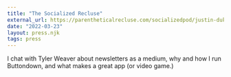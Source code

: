 ```yaml
---
title: "The Socialized Recluse"
external_url: https://parentheticalrecluse.com/socializedpod/justin-duke
date: "2022-03-23"
layout: press.njk
tags: press
---
```


I chat with Tyler Weaver about newsletters as a medium, why and how I run Buttondown, and what makes a great app (or video game.)
